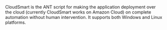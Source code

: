 CloudSmart is the ANT script for making the application deployment over the cloud (currently CloudSmart works on Amazon Cloud) on complete automation without human intervention. It supports both Windows and Linux platforms.
